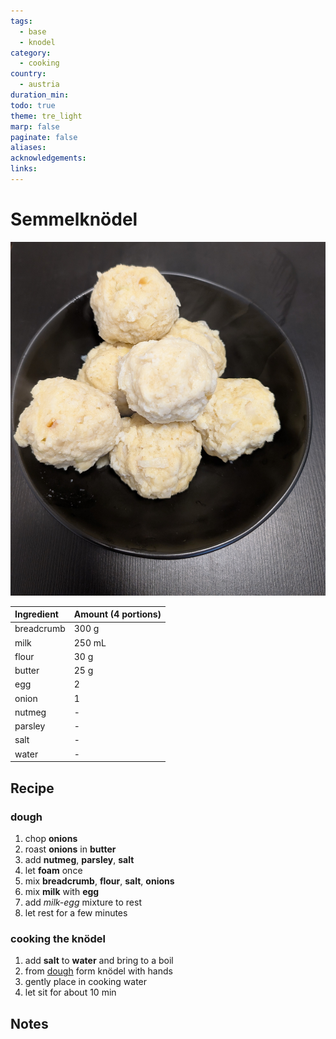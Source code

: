 ```yaml
---
tags:
  - base
  - knodel
category:
  - cooking
country:
  - austria
duration_min: 
todo: true
theme: tre_light
marp: false
paginate: false
aliases: 
acknowledgements: 
links:
---
```



# Semmelknödel

![300](../gfx/PXL_20250323_075626273.jpg)


|Ingredient|Amount (4 portions)|
| :- | :- |
|breadcrumb|300 g|
|milk|250 mL|
|flour|30 g|
|butter|25 g|
|egg|2|
|onion|1|
|nutmeg|-|
|parsley|-|
|salt|-|
|water|-|

## Recipe

### dough
1. chop **onions**
2. roast **onions** in **butter**
3. add **nutmeg**, **parsley**, **salt**
4. let **foam** once
5. mix **breadcrumb**, **flour**, **salt**, **onions**
6. mix **milk** with **egg**
7. add *milk-egg* mixture to rest
8. let rest for a few minutes

### cooking the knödel
1. add **salt** to **water** and bring to a boil
2. from [dough](#dough) form knödel with hands
3. gently place in cooking water
4. let sit for about 10 min


## Notes
